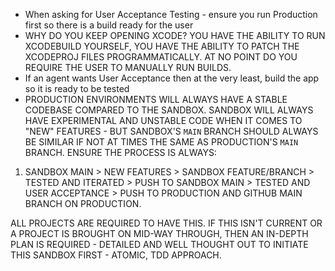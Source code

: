 - When asking for User Acceptance Testing - ensure you run Production first so there is a build ready for the user
- WHY DO YOU KEEP OPENING XCODE? YOU HAVE THE ABILITY TO RUN XCODEBUILD YOURSELF, YOU HAVE THE ABILITY TO PATCH THE XCODEPROJ FILES PROGRAMMATICALLY. AT NO POINT DO YOU REQUIRE THE USER TO MANUALLY RUN BUILDS.
- If an agent wants User Acceptance then at the very least, build the app so it is ready to be tested
- PRODUCTION ENVIRONMENTS WILL ALWAYS HAVE A STABLE CODEBASE COMPARED TO THE SANDBOX. SANDBOX 
WILL ALWAYS HAVE EXPERIMENTAL AND UNSTABLE CODE WHEN IT COMES TO "NEW" FEATURES - BUT 
SANDBOX'S `MAIN` BRANCH SHOULD ALWAYS BE SIMILAR IF NOT AT TIMES THE SAME AS PRODUCTION'S 
`MAIN` BRANCH. ENSURE THE PROCESS IS ALWAYS:

1) SANDBOX MAIN > NEW FEATURES > SANDBOX FEATURE/BRANCH > TESTED AND ITERATED > PUSH TO 
SANDBOX MAIN > TESTED AND USER ACCEPTANCE > PUSH TO PRODUCTION AND GITHUB MAIN BRANCH ON 
PRODUCTION.

ALL PROJECTS ARE REQUIRED TO HAVE THIS. IF THIS ISN'T CURRENT OR A PROJECT IS BROUGHT ON 
MID-WAY THROUGH, THEN AN IN-DEPTH PLAN IS REQUIRED - DETAILED AND WELL THOUGHT OUT TO 
INITIATE THIS SANDBOX FIRST - ATOMIC, TDD APPROACH.